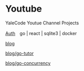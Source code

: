 # Youtube
YaleCode Youtue Channel Projects

[Auth](https://github.com/cbot918/youtube/tree/auth-go-react-sqlite)　go | react | sqlite3 | docker

[blog](https://github.com/cbot918/youtube/tree/blog)

[blog/go-tutor](https://github.com/cbot918/youtube/tree/blog/go-tutor)


[blog/go-concurrency](https://github.com/cbot918/youtube/tree/blog/go-concurrency)